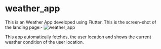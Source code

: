 # weather_app
This is an Weather App developed using Flutter.
This is the screen-shot of the landing page:-
![weather_app](https://user-images.githubusercontent.com/71991617/174278867-a28a4abe-b3ea-40b2-bac1-8067c8b6be73.png)

This app automatically fetches, the user location and shows the current weather condition of the user location.
